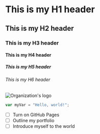 # This is my H1 header
## This is my H2 header
### This is my H3 header
#### This is my H4 header
##### This is my H5 header
###### This is my H6 header

![Organization's logo](https://octodex.github.com/images/yaktocat.png)

``` javascript
var myVar = "Hello, world!";
```

- [ ] Turn on GitHub Pages
- [ ] Outline my portfolio
- [ ] Introduce myself to the world
